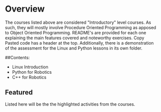 # Overview
The courses listed above are considered "Introductory" level courses. As such, they will mostly involve Procedure Oriented Programming 
as apposed to Object Oriented Programming. README's are provided for each one explaining the main features covered and noteworthy exercises. Copy Pasted code has a header at the top. Additionally, there is a demonstration of the assessment for the Linux and
Python lessons in its own folder. 

##Contents:
- Linux Introduction 
- Python for Robotics 
- C++ for Robotics

## Featured 
Listed here will be the the highlighted activities from the courses.
